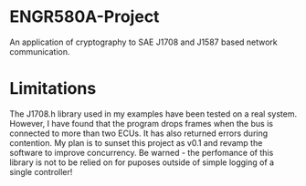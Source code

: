 # ENGR580A-Project
 An application of cryptography to SAE J1708 and J1587 based network communication.

# Limitations
The J1708.h library used in my examples have been tested on a real system. However, I have found that the program drops frames when the bus is connected to more than two ECUs. It has also returned errors during contention. My plan is to sunset this project as v0.1 and revamp the software to improve concurrency. Be warned - the perfomance of this library is not to be relied on for puposes outside of simple logging of a single controller!
